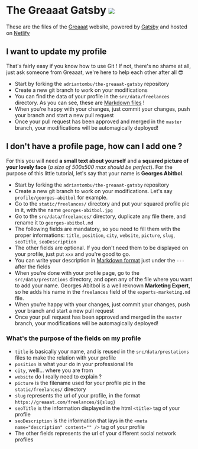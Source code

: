 # The Greaaat Gatsby [![](https://img.shields.io/badge/Buy%20me%20a%20tree-%F0%9F%8C%B3-lightgreen)](https://offset.earth/adrian)

These are the files of the [Greaaat](http://greaaat.com/) website, powered by [Gatsby](https://www.gatsbyjs.org/) and hosted on [Netlify](https://www.netlify.com/)

## I want to update my profile

That's fairly easy if you know how to use Git ! If not, there's no shame at all, just ask someone from Greaaat, we're here to help each other after all 😎

* Start by forking the `adriantombu/the-greaaat-gatsby` repository
* Create a new git branch to work on your modifications
* You can find the data of your profile in the `src/data/freelances` directory. As you can see, these are [Markdown files](https://www.markdownguide.org/) !
* When you're happy with your changes, just commit your changes, push your branch and start a new pull request
* Once your pull request has been approved and merged in the `master` branch, your modifications will be automagically deployed!

## I don't have a profile page, how can I add one ?

For this you will need **a small text about yourself** and a **squared picture of your lovely face** (*a size of 500x500 max should be perfect*). For the purpose of this little tutorial, let's say that your name is **Georges Abitbol**.

* Start by forking the `adriantombu/the-greaaat-gatsby` repository
* Create a new git branch to work on your modifications. Let's say `profile/georges-abitbol` for example.
* Go to the `static/freelances/` directory and put your squared profile pic in it, with the name `georges-abitbol.jpg`
* Go to the `src/data/freelances/` directory, duplicate any file there, and rename it to `georges-abitbol.md`
* The following fields are mandatory, so you need to fill them with the proper informations: `title`, `position`, `city`, `website`, `picture`, `slug`, `seoTitle`, `seoDescription`
* The other fields are optional. If you don't need them to be displayed on your profile, just put `xxx` and you're good to go.
* You can write your description in [Markdown format](https://www.markdownguide.org/) just under the `---` after the fields
* When you're done with your profile page, go to the `src/data/prestations` directory, and open any of the file where you want to add your name. Georges Abitbol is a well reknown **Marketing Expert**, so he adds his name in the `freelances` field of the `experts-marketing.md` file.
* When you're happy with your changes, just commit your changes, push your branch and start a new pull request
* Once your pull request has been approved and merged in the `master` branch, your modifications will be automagically deployed!

### What's the purpose of the fields on my profile

* `title` is basically your name, and is reused in the `src/data/prestations` files to make the relation with your profile
* `position` is what your do in your professional life
* `city`, welll... where you are from
* `website` do I really need to explain ?
* `picture` is the filename used for your profile pic in the `static/freelances/` directory
* `slug` represents the url of your profile, in the format `https://greaaat.com/freelances/${slug}`
* `seoTitle` is the information displayed in the html `<title>` tag of your profile
* `seoDescription` is the information that lays in the `<meta name="description" content="" />` tag of your profile
* The other fields represents the url of your different social network profiles

